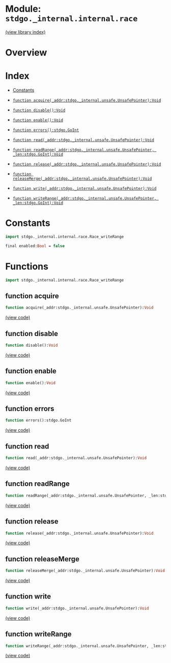 # Module: `stdgo._internal.internal.race`

[(view library index)](../../../stdgo.md)


# Overview


# Index


- [Constants](<#constants>)

- [`function acquire(_addr:stdgo._internal.unsafe.UnsafePointer):Void`](<#function-acquire>)

- [`function disable():Void`](<#function-disable>)

- [`function enable():Void`](<#function-enable>)

- [`function errors():stdgo.GoInt`](<#function-errors>)

- [`function read(_addr:stdgo._internal.unsafe.UnsafePointer):Void`](<#function-read>)

- [`function readRange(_addr:stdgo._internal.unsafe.UnsafePointer, _len:stdgo.GoInt):Void`](<#function-readrange>)

- [`function release(_addr:stdgo._internal.unsafe.UnsafePointer):Void`](<#function-release>)

- [`function releaseMerge(_addr:stdgo._internal.unsafe.UnsafePointer):Void`](<#function-releasemerge>)

- [`function write(_addr:stdgo._internal.unsafe.UnsafePointer):Void`](<#function-write>)

- [`function writeRange(_addr:stdgo._internal.unsafe.UnsafePointer, _len:stdgo.GoInt):Void`](<#function-writerange>)

# Constants


```haxe
import stdgo._internal.internal.race.Race_writeRange
```


```haxe
final enabled:Bool = false
```


# Functions


```haxe
import stdgo._internal.internal.race.Race_writeRange
```


## function acquire


```haxe
function acquire(_addr:stdgo._internal.unsafe.UnsafePointer):Void
```


[\(view code\)](<./Race_writeRange.hx#L2>)


## function disable


```haxe
function disable():Void
```


[\(view code\)](<./Race_writeRange.hx#L2>)


## function enable


```haxe
function enable():Void
```


[\(view code\)](<./Race_writeRange.hx#L2>)


## function errors


```haxe
function errors():stdgo.GoInt
```


[\(view code\)](<./Race_writeRange.hx#L2>)


## function read


```haxe
function read(_addr:stdgo._internal.unsafe.UnsafePointer):Void
```


[\(view code\)](<./Race_writeRange.hx#L2>)


## function readRange


```haxe
function readRange(_addr:stdgo._internal.unsafe.UnsafePointer, _len:stdgo.GoInt):Void
```


[\(view code\)](<./Race_writeRange.hx#L2>)


## function release


```haxe
function release(_addr:stdgo._internal.unsafe.UnsafePointer):Void
```


[\(view code\)](<./Race_writeRange.hx#L2>)


## function releaseMerge


```haxe
function releaseMerge(_addr:stdgo._internal.unsafe.UnsafePointer):Void
```


[\(view code\)](<./Race_writeRange.hx#L2>)


## function write


```haxe
function write(_addr:stdgo._internal.unsafe.UnsafePointer):Void
```


[\(view code\)](<./Race_writeRange.hx#L2>)


## function writeRange


```haxe
function writeRange(_addr:stdgo._internal.unsafe.UnsafePointer, _len:stdgo.GoInt):Void
```


[\(view code\)](<./Race_writeRange.hx#L2>)


